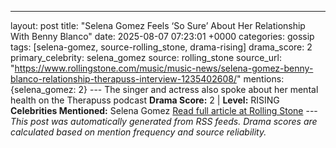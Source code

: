 ---
layout: post
title: "Selena Gomez Feels ‘So Sure’ About Her Relationship With Benny Blanco"
date: 2025-08-07 07:23:01 +0000
categories: gossip
tags: [selena-gomez, source-rolling_stone, drama-rising]
drama_score: 2
primary_celebrity: selena_gomez
source: rolling_stone
source_url: "https://www.rollingstone.com/music/music-news/selena-gomez-benny-blanco-relationship-therapuss-interview-1235402608/"
mentions: {selena_gomez: 2} --- The singer and actress also spoke about her mental health on the Therapuss podcast **Drama Score:** 2 | **Level:** RISING **Celebrities Mentioned:** Selena Gomez [Read full article at Rolling Stone](https://www.rollingstone.com/music/music-news/selena-gomez-benny-blanco-relationship-therapuss-interview-1235402608/) --- *This post was automatically generated from RSS feeds. Drama scores are calculated based on mention frequency and source reliability.*